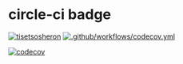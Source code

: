 # circle-ci badge
[![tisetsosheron](https://circleci.com/gh/tisetsosheron/Wits-Overflow.svg?style=svg)](https://github.com/tisetsosheron/Wits-Overflow)
[![.github/workflows/codecov.yml](https://github.com/tisetsosheron/Wits-Overflow/actions/workflows/codecov.yml/badge.svg?branch=main)](https://github.com/tisetsosheron/Wits-Overflow/actions/workflows/codecov.yml)

[![codecov](https://codecov.io/gh/{slall100}/{Wits-Overflow}/main/{main}/graph/badge.svg)](https://codecov.io/gh/{slall100}/{Wits-Overflow})

